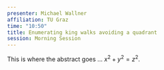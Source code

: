 ```yaml
---
presenter: Michael Wallner
affiliation: TU Graz
time: "10:50"
title: Enumerating king walks avoiding a quadrant
session: Morning Session
---
```


This is where the abstract goes ... $x^2 + y^2 = z^2$.